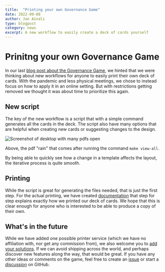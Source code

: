 ```yaml
---
title:  "Printing your own Governance Game"
date: 2022-09-08
author: Jan Ainali
type: blogpost
category: news
excerpt: A new workflow to easily create a deck of cards yourself
---
```


# Prinitng your own Governance Game

In our last [blog post about the Governance Game](https://blog.publiccode.net/news/2020/03/17/a-look-at-our-codebase-governance-game.html), we hinted that we were thinking about new workflows for anyone to easily print their own deck of cards.
With the pandemic and less physical meetings, we chose to instead focus on how to apply it in an online setting.
But with restrictions getting removed we thought it was about time to prioritize this again.

## New script

The key of the new workflow is a script that with a simple command generates all the cards in the deck.
The script also have many options that are helpful when creating new cards or suggesting changes to the design.

![Screenshot of desktop with many pdfs open]({{site.url}}/assets/pdf-rain.png)

Above, the pdf "rain" that comes after running the command `make view-all`.
 
By being able to quickly see how a change in a template affects the layout, the iterative process is quite smooth.

## Printing

While the script is great for generating the files needed, that is just the first step.
For the actual printing, we have created [documentation](https://github.com/publiccodenet/governance-game/blob/develop/PRINTING.md) that step for step explains exactly how we printed our deck of cards.
We hope that this is clear enough for anyone who is interested to be able to produce a copy of their own.

## What's in the future

While we have added one possible printer service (which we have no affiliation with, nor get any commission from), we also welcome you to [add your solutions](https://github.com/publiccodenet/governance-game/blob/develop/CONTRIBUTING.md#adding-a-printing-process).
If we can avoid shipping across the world, and perhaps discover new features along the way, that would be great.
If you have any other ideas or comments on the game, feel free to create an [issue](https://github.com/publiccodenet/governance-game/issues/new) or start a [discussion](https://github.com/publiccodenet/governance-game/discussions) on GitHub.
